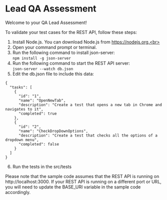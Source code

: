 # Lead QA Assessment
Welcome to your QA Lead Assessment!

To validate your test cases for the REST API, follow these steps:

1. Install Node.js. You can download Node.js from https://nodejs.org.<br>
2. Open your command prompt or terminal.<br>
3. Run the following command to install json-server:<br>
```npm install -g json-server```<br>
4. Run the following command to start the REST API server:<br> 
```json-server --watch db.json```<br>
5. Edit the db.json file to include this data:<br>
```
{
  "tasks": [
    {
      "id": "1",
      "name": "OpenNewTab",
      "description": "Create a test that opens a new tab in Chrome and navigates to it",
      "completed": true
    },
    {
      "id": "2",
      "name": "CheckDropDownOptions",
      "description": "Create a test that checks all the options of a dropdown menu",
      "completed": false
    }
  ]
}
```
6. Run the tests in the src/tests<br>

Please note that the sample code assumes that the REST API is running on http://localhost:3000. 
If your REST API is running on a different port or URL, you will need to update the BASE_URI variable in the sample code accordingly.
